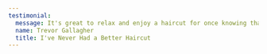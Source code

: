 ```yaml
---
testimonial:
  message: It's great to relax and enjoy a haircut for once knowing that you are in the skilled care of a Master Barber. I've never had a better haircut. Sandra makes me look 10 years younger and feel twice as smart which is some achievement!
  name: Trevor Gallagher
  title: I've Never Had a Better Haircut
---
```


